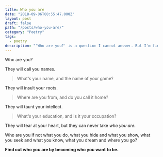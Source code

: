```yaml
---
title: Who you are
date: "2018-09-06T00:55:47.000Z"
layout: post
draft: false
path: "/posts/who-you-are/"
category: "Poetry"
tags:
  - poetry
description: "'Who are you?' is a question I cannot answer. But I'm finding it out."
---
```


Who are you?

They will call you names.

> What's your name,
> and the name of your game?

They will insult your roots.

> Where are you from,
> and do you call it home?

They will taunt your intellect.

> What's your education,
> and is it your occupation?

They will tear at your heart, but they can never take _who you are_.

Who are you if not what you do,
what you hide and what you show,
what you seek and what you know,
what you dream and where you go?

**Find out who you are by becoming who you want to be.**

